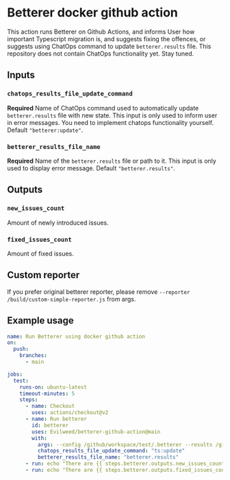 # Betterer docker github action

This action runs Betterer on Github Actions, and informs User how important Typescript migration is, and suggests fixing the offences, or suggests using ChatOps command to update `betterer.results` file.
This repository does not contain ChatOps functionality yet.
Stay tuned.

## Inputs

### `chatops_results_file_update_command`

**Required** Name of ChatOps command used to automatically update `betterer.results` file with new state. This input is only used to inform user in error messages. You need to implement chatops functionality yourself. Default `"betterer:update"`.

### `betterer_results_file_name`

**Required** Name of the `betterer.results` file or path to it. This input is only used to display error message. Default `"betterer.results"`.

## Outputs

### `new_issues_count`

Amount of newly introduced issues.

### `fixed_issues_count`

Amount of fixed issues.

## Custom reporter
If you prefer original betterer reporter, please remove `--reporter /build/custom-simple-reporter.js` from args.

## Example usage

```yaml
name: Run Betterer using docker github action
on:
  push:
    branches:
      - main

jobs:
  test:
    runs-on: ubuntu-latest
    timeout-minutes: 5
    steps:
      - name: Checkout
        uses: actions/checkout@v2
      - name: Run betterer
        id: betterer
        uses: Evilweed/betterer-github-action@main
        with:
          args: --config /github/workspace/test/.betterer --results /github/workspace/test/.betterer.results --reporter /build/custom-simple-reporter.js
          chatops_results_file_update_command: "ts:update"
          betterer_results_file_name: "betterer.results"
      - run: echo "There are {{ steps.betterer.outputs.new_issues_count }} new issues introduced!"
      - run: echo "There are {{ steps.betterer.outputs.fixed_issues_count }} issues fixed!"
```

